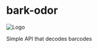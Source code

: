# bark-odor

![Logo](github.com/bbulpett/bark-odor/assets/bark-odor-logo.jpg)

Simple API that decodes barcodes
